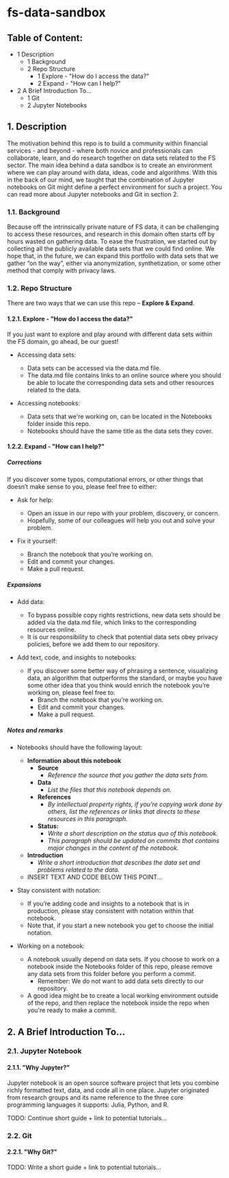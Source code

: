 # fs-data-sandbox

## Table of Content:
* 1 Description
  * 1 Background
  * 2 Repo Structure
    * 1 Explore - "How do I access the data?"
    * 2 Expand - "How can I help?"
* 2 A Brief Introduction To...
  * 1 Git
  * 2 Jupyter Notebooks

## 1. Description
The motivation behind this repo is to build a community within financial services - and beyond - where both novice and professionals can collaborate, learn, and do research together on data sets related to the FS sector. The main idea behind a data sandbox is to create an environment where we can play around with data, ideas, code and algorithms. With this in the back of our mind, we taught that the combination of Jupyter notebooks on Git might define a perfect environment for such a project. You can read more about Jupyter notebooks and Git in section 2.

### 1.1. Background
Because off the intrinsically private nature of FS data, it can be challenging to access these resources, and research in this domain often starts off by hours wasted on gathering data. To ease the frustration, we started out by collecting all the publicly available data sets that we could find online. We hope that, in the future, we can expand this portfolio with data sets that we gather “on the way”, either via anonymization, synthetization, or some other method that comply with privacy laws.

### 1.2. Repo Structure
There are two ways that we can use this repo – **Explore & Expand**.

#### 1.2.1. **Explore** - "How do I access the data?"
If you just want to explore and play around with different data sets within the FS domain, go ahead, be our guest!

- Accessing data sets:
    - Data sets can be accessed via the data.md file.
    - The data.md file contains links to an online source where you should be able to locate the corresponding data sets and other resources related to the data.


- Accessing notebooks:
    - Data sets that we're working on, can be located in the Notebooks folder inside this repo.
    - Notebooks should have the same title as the data sets they cover.

#### 1.2.2. **Expand** - "How can I help?"
##### Corrections
If you discover some typos, computational errors, or other things that doesn’t make sense to you, please feel free to either:
- Ask for help:
    - Open an issue in our repo with your problem, discovery, or concern.
    - Hopefully, some of our colleagues will help you out and solve your problem.


- Fix it yourself:
    - Branch the notebook that you’re working on.
    - Edit and commit your changes.
    - Make a pull request.


##### Expansions
- Add data:
    - To bypass possible copy rights restrictions, new data sets should be added via the data.md file, which links to the corresponding resources online.
    - It is our responsibility to check that potential data sets obey privacy policies, before we add them to our repository.


- Add text, code, and insights to notebooks:
    - If you discover some better way of phrasing a sentence, visualizing data, an algorithm that outperforms the standard, or maybe you have some other idea that you think would enrich the notebook you’re working on, please feel free to:
        - Branch the notebook that you’re working on.
        - Edit and commit your changes.
        - Make a pull request.


##### Notes and remarks
- Notebooks should have the following layout:
    - **Information about this notebook**
        - **Source**
            - *Reference the source that you gather the data sets from.*
        - **Data**
            - *List the files that this notebook depends on.*
        - **References**
            - *By intellectual property rights, if you’re copying work done by others, list the references or links that directs to these resources in this paragraph.*
        - **Status:**
            - *Write a short description on the status quo of this notebook.*
            - *This paragraph should be updated on commits that contains major changes in the content of the notebook.*
    - **Introduction**
        - *Write a short introduction that describes the data set and problems related to the data.*
    - INSERT TEXT AND CODE BELOW THIS POINT...


- Stay consistent with notation:
    - If you’re adding code and insights to a notebook that is in production, please stay consistent with notation within that notebook.
    - Note that, if you start a new notebook you get to choose the initial notation.


- Working on a notebook:
    - A notebook usually depend on data sets. If you choose to work on a notebook inside the Notebooks folder of this repo, please remove any data sets from this folder before you perform a commit.
      - Remember: We do not want to add data sets directly to our repository.
    - A good idea might be to create a local working environment outside of the repo, and then replace the notebook inside the repo when you're ready to make a commit.


## 2. A Brief Introduction To...


### 2.1. Jupyter Notebook
#### 2.1.1. "Why Jupyter?"
Jupyter notebook is an open source software project that lets you combine richly formatted text, data, and code all in one place. Jupyter originated from research groups and its name reference to the three core programming languages it supports: Julia, Python, and R.

TODO: Continue short guide + link to potential tutorials...

### 2.2. Git
#### 2.2.1. "Why Git?"
TODO: Write a short guide + link to potential tutorials...
